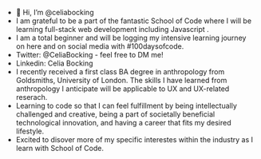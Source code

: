 - 👋 Hi, I’m @celiabocking
- I am grateful to be a part of the fantastic School of Code where I will be learning full-stack web development including Javascript .
- I am a total beginner and will be logging my intensive learning journey on here and on social media with #100daysofcode.
- Twitter: @CeliaBocking - feel free to DM me!
- Linkedin: Celia Bocking
- I recently received a first class BA degree in anthropology from Goldsmiths, University of London. The skills I have learned from anthropology I anticipate will be applicable to UX and UX-related reserach.
- Learning to code so that I can feel fulfillment by being intellectually challenged and creative, being a part of societally beneficial technological innovation, and having a career that fits my desired lifestyle. 
- Excited to disover more of my specific interestes within the industry as I learn with School of Code.
